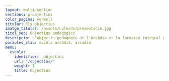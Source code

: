 ```yaml
---
layout: multi-section
sections: p-objectius
color_pagina: vermell
titular: Els objectius
imatge_titular: /assets/uploads/presentacio.jpg
titol_seo: Objectius pedagògics
descripcio: L'objectiu pedagògic de l'Arcàdia és la formació integral de les persones.
paraules_clau: escola arcàdia, arcadia
menu:
  escola:
    identifier: _objectius
    url: "/objectius/"
    weight: 1
    title: Objectius
---
```

